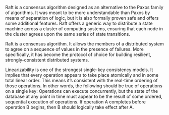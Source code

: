 Raft is a consensus algorithm designed as an alternative to the Paxos family of algorithms. It was meant to be more understandable than Paxos by means of separation of logic, but it is also formally proven safe and offers some additional features.
Raft offers a generic way to distribute a state machine across a cluster of computing systems, ensuring that each node in the cluster agrees upon the same series of state transitions. 

Raft is a consensus algorithm. It allows the members of a distributed system to agree on a sequence of values in the presence of failures. More specifically, it has become the protocol of choice for building resilient, strongly-consistent distributed systems.

Linearizability is one of the strongest single-key consistency models. It implies that every operation appears to take place atomically and in some total linear order. This means it’s consistent with the real-time ordering of those operations. In other words, the following should be true of operations on a single key:
Operations can execute concurrently, but the state of the database at any point in time must appear to be the result of some ordered, sequential execution of operations.
If operation A completes before operation B begins, then B should logically take effect after A.


